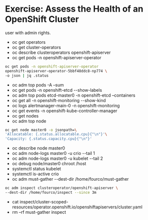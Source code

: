 # Exercise: Assess the Health of an OpenShift Cluster

user with admin rights.

- oc get operators
- oc get cluster-operators
- oc describe clusteroperators openshift-apiserver
- oc get pods -n openshift-apiserver-operator

```bash
oc get pods -n openshift-apiserver-operator
openshift-apiserver-operator-5bbf48ddc8-np774 \
-o json | jq .status
```

- oc adm top pods -A –sum
- oc get pods -n openshift-etcd --show-labels
- oc adm top pods etcd-master0 -n openshift-etcd –containers
- oc get all -n openshift-monitoring --show-kind
- oc logs alertmanager-main-0 -n openshift-monitoring
- oc get events -n openshift-kube-controller-manager
- oc get nodes
- oc adm top node

```bash
oc get node master0 -o jsonpath=\
'Allocatable: {.status.allocatable.cpu}{"\n"}'\
'Capacity: {.status.capacity.cpu}{"\n"}'
```

- oc describe node master0
- oc adm node-logs master0 -u crio --tail 1
- oc adm node-logs master0 -u kubelet --tail 2
- oc debug node/master0
  chroot /host
- systemctl status kubelet
- systemctl is-active crio
- oc adm must-gather --dest-dir /home/fourco/must-gather <!-- takes too long -->

```bash
oc adm inspect clusteroperator/openshift-apiserver \
--dest-dir /home/fourco/inspect --since 3m
```

- cat inspect/cluster-scoped-resources/operator.openshift.io/openshiftapiservers/cluster.yaml
- rm –rf must-gather inspect